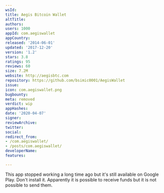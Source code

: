 ```yaml
---
wsId: 
title: Aegis Bitcoin Wallet
altTitle: 
authors: 
users: 1000
appId: com.aegiswallet
appCountry: 
released: '2014-06-01'
updated: '2017-12-20'
version: '1.2'
stars: 3.8
ratings: 95
reviews: 60
size: 7.2M
website: http://aegisbtc.com
repository: https://github.com/bsimic0001/AegisWallet
issue: 
icon: com.aegiswallet.png
bugbounty: 
meta: removed
verdict: wip
appHashes: 
date: '2020-04-07'
signer: 
reviewArchive: 
twitter: 
social: 
redirect_from:
- /com.aegiswallet/
- /posts/com.aegiswallet/
developerName: 
features: 

---
```


This app stopped working a long time ago but it's still available on Google
Play. Don't install it. Apparently it is possible to receive funds but it is not
possible to send them.

